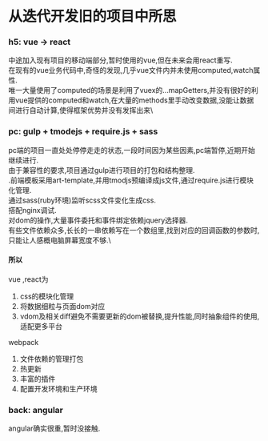 # 从迭代开发旧的项目中所思

### h5: vue -> react
中途加入现有项目的移动端部分,暂时使用的vue,但在未来会用react重写.\
在现有的vue业务代码中,奇怪的发现,几乎vue文件内并未使用computed,watch属性.\
唯一大量使用了computed的场景是利用了vuex的...mapGetters,并没有很好的利用vue提供的computed和watch,在大量的methods里手动改变数据,没能让数据间进行自动计算,使得框架优势并没有发挥出来\

### pc: gulp + tmodejs + require.js + sass
pc端的项目一直处处停停走走的状态,一段时间因为某些因素,pc端暂停,近期开始继续进行.\
由于兼容性的要求,项目通过gulp进行项目的打包和结构整理.\
.前端模板采用art-template,并用tmodjs预编译成js文件,通过require.js进行模块化管理.\
通过sass(ruby环境)监听scss文件变化生成css.\
搭配nginx调试.\
对dom的操作,大量事件委托和事件绑定依赖jquery选择器.\
有些文件依赖众多,长长的一串依赖写在一个数组里,找到对应的回调函数的参数时,只能让人感概电脑屏幕宽度不够.\
#### 所以
vue ,react为
1. css的模块化管理
1. 将数据细粒与页面dom对应
2. vdom及相关diff避免不需要更新的dom被替换,提升性能,同时抽象组件的使用,适配更多平台

webpack
1. 文件依赖的管理打包
2. 热更新
3. 丰富的插件
4. 配置开发环境和生产环境
    
### back: angular
angular确实很重,暂时没接触.